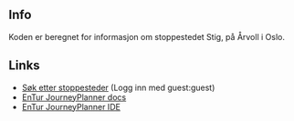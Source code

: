 ## Info

Koden er beregnet for informasjon om stoppestedet Stig, på Årvoll i Oslo.

## Links
- [Søk etter stoppesteder](https://stoppested.entur.org/?stopPlaceId=NSR:StopPlace:6013) (Logg inn med guest:guest)
- [EnTur JourneyPlanner docs](https://developer.entur.org/pages-journeyplanner-journeyplanner)
- [EnTur JourneyPlanner IDE](https://api.entur.io/journey-planner/v2/ide/?query=%7B%0A%20%20stopPlace(id%3A%20%22NSR%3AStopPlace%3A6013%22)%20%7B%0A%20%20%20%20id%0A%20%20%20%20name%0A%20%20%20%20estimatedCalls(timeRange%3A%2072100%2C%20numberOfDepartures%3A%204)%20%7B%0A%20%20%20%20%20%20realtime%0A%20%20%20%20%20%20expectedArrivalTime%0A%20%20%20%20%20%20destinationDisplay%20%7B%0A%20%20%20%20%20%20%20%20frontText%0A%20%20%20%20%20%20%7D%0A%20%20%20%20%20%20serviceJourney%20%7B%0A%20%20%20%20%20%20%20%20directionType%0A%20%20%20%20%20%20%7D%0A%20%20%20%20%7D%0A%20%20%7D%0A%7D%0A)
